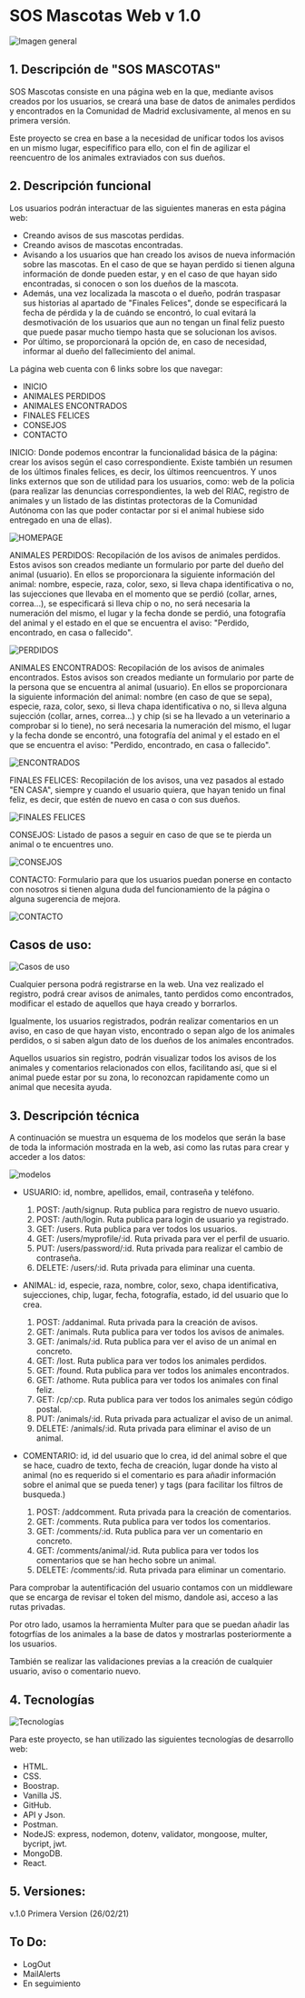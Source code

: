 # SOS Mascotas Web v 1.0

![Imagen general](./IMAGES/logoREADME.png)

## 1. Descripción de "SOS MASCOTAS"

SOS Mascotas consiste en una página web en la que, mediante avisos creados por los usuarios, se creará una base de datos de animales perdidos y encontrados en la Comunidad de Madrid exclusivamente, al menos en su primera versión.

Este proyecto se crea en base a la necesidad de unificar todos los avisos en un mismo lugar, especifífico para ello, con el fin de agilizar el reencuentro de los animales extraviados con sus dueños.

## 2. Descripción funcional

Los usuarios podrán interactuar de las siguientes maneras en esta página web: 
- Creando avisos de sus mascotas perdidas.
- Creando avisos de mascotas encontradas.
- Avisando a los usuarios que han creado los avisos de nueva información sobre las mascotas. En el caso de que se hayan perdido si tienen alguna información de donde pueden estar, y en el caso de que hayan sido encontradas, si conocen o son los dueños de la mascota.
- Además, una vez localizada la mascota o el dueño, podrán traspasar sus historias al apartado de "Finales Felices", donde se especificará la fecha de pérdida y la de cuándo se encontró, lo cual evitará la desmotivación de los usuarios que aun no tengan un final feliz puesto que puede pasar mucho tiempo hasta que se solucionan los avisos.
- Por último, se proporcionará la opción de, en caso de necesidad, informar al dueño del fallecimiento del animal.

La página web cuenta con 6 links sobre los que navegar:
- INICIO
- ANIMALES PERDIDOS
- ANIMALES ENCONTRADOS
- FINALES FELICES
- CONSEJOS
- CONTACTO

INICIO:
Donde podemos encontrar la funcionalidad básica de la página: crear los avisos según el caso correspondiente.
Existe también un resumen de los últimos finales felices, es decir, los últimos reencuentros.
Y unos links externos que son de utilidad para los usuarios, como: web de la policia (para realizar las denuncias correspondientes, la web del RIAC, registro de animales y un listado de las distintas protectoras de la Comunidad Autónoma con las que poder contactar por si el animal hubiese sido entregado en una de ellas).

![HOMEPAGE](./IMAGES/homePage.png)

ANIMALES PERDIDOS:
Recopilación de los avisos de animales perdidos. Estos avisos son creados mediante un formulario por parte del dueño del animal (usuario). En ellos se proporcionara la siguiente información del animal: nombre, especie, raza, color, sexo, si lleva chapa identificativa o no, las sujecciones que llevaba en el momento que se perdió (collar, arnes, correa...), se especificará si lleva chip o no, no será necesaria la numeración del mismo, el lugar y la fecha donde se perdió, una fotografía del animal y el estado en el que se encuentra el aviso: "Perdido, encontrado, en casa o fallecido".

![PERDIDOS](./IMAGES/perdidos.png)

ANIMALES ENCONTRADOS:
Recopilación de los avisos de animales encontrados. Estos avisos son creados mediante un formulario por parte de la persona que se encuentra al animal (usuario). En ellos se proporcionara la siguiente información del animal: nombre (en caso de que se sepa), especie, raza, color, sexo, si lleva chapa identificativa o no, si lleva alguna sujección (collar, arnes, correa...) y chip (si se ha llevado a un veterinario a comprobar si lo tiene), no será necesaria la numeración del mismo, el lugar y la fecha donde se encontró, una fotografía del animal y el estado en el que se encuentra el aviso: "Perdido, encontrado, en casa o fallecido".

![ENCONTRADOS](./IMAGES/encontrados.png)

FINALES FELICES:
Recopilación de los avisos, una vez pasados al estado "EN CASA", siempre y cuando el usuario quiera, que hayan tenido un final feliz, es decir, que estén de nuevo en casa o con sus dueños.

![FINALES FELICES](./IMAGES/finalesfelices.png)

CONSEJOS:
Listado de pasos a seguir en caso de que se te pierda un animal o te encuentres uno.

![CONSEJOS](./IMAGES/consejos.png)

CONTACTO:
Formulario para que los usuarios puedan ponerse en contacto con nosotros si tienen alguna duda del funcionamiento de la página o alguna sugerencia de mejora.

![CONTACTO](./IMAGES/contacto.png)

## Casos de uso:

![Casos de uso](./IMAGES/casosUso.png)

Cualquier persona podrá registrarse en la web. Una vez realizado el registro, podrá crear avisos de animales, tanto perdidos como encontrados, modificar el estado de aquellos que haya creado y borrarlos.

Igualmente, los usuarios registrados, podrán realizar comentarios en un aviso, en caso de que hayan visto, encontrado o sepan algo de los animales perdidos, o si saben algun dato de los dueños de los animales encontrados.

Aquellos usuarios sin registro, podrán visualizar todos los avisos de los animales y comentarios relacionados con ellos, facilitando así, que si el animal puede estar por su zona, lo reconozcan rapidamente como un animal que necesita ayuda.

## 3. Descripción técnica

A continuación se muestra un esquema de los modelos que serán la base de toda la información mostrada en la web, asi como las rutas para crear y acceder a los datos:

![modelos](./IMAGES/modelos.png)

- USUARIO: id, nombre, apellidos, email, contraseña y teléfono.

    1. POST: /auth/signup.
        Ruta publica para registro de nuevo usuario.
    2. POST: /auth/login.
        Ruta publica para login de usuario ya registrado.
    3. GET: /users.
        Ruta publica para ver todos los usuarios.
    4. GET: /users/myprofile/:id.
        Ruta privada para ver el perfil de usuario.
    5. PUT: /users/password/:id.
        Ruta privada para realizar el cambio de contraseña.
    6. DELETE: /users/:id.
        Ruta privada para eliminar una cuenta.

- ANIMAL: id, especie, raza, nombre, color, sexo, chapa identificativa, sujecciones, chip, lugar, fecha, fotografía, estado, id del usuario que lo crea.

    1. POST: /addanimal.
        Ruta privada para la creación de avisos.
    2. GET: /animals.
        Ruta publica para ver todos los avisos de animales.
    3. GET: /animals/:id.
        Ruta publica para ver el aviso de un animal en concreto.
    4. GET: /lost.
        Ruta publica para ver todos los animales perdidos.
    5. GET: /found.
        Ruta publica para ver todos los animales encontrados.
    6. GET: /athome.
        Ruta publica para ver todos los animales con final feliz.
    7. GET: /cp/:cp.
        Ruta publica para ver todos los animales según código postal.
    8. PUT: /animals/:id.
        Ruta privada para actualizar el aviso de un animal.
    9. DELETE: /animals/:id.
        Ruta privada para eliminar el aviso de un animal.

- COMENTARIO: id, id del usuario que lo crea, id del animal sobre el que se hace, cuadro de texto, fecha de creación, lugar donde ha visto al animal (no es requerido si el comentario es para añadir información sobre el animal que se pueda tener) y tags (para facilitar los filtros de busqueda.)

    1. POST: /addcomment.
        Ruta privada para la creación de comentarios.
    2. GET: /comments.
        Ruta publica para ver todos los comentarios.
    3. GET: /comments/:id.
        Ruta publica para ver un comentario en concreto.
    4. GET: /comments/animal/:id.
        Ruta publica para ver todos los comentarios que se han hecho sobre un animal.
    5. DELETE: /comments/:id.
        Ruta privada para eliminar un comentario.


Para comprobar la autentificación del usuario contamos con un middleware que se encarga de revisar el token del mismo, dandole asi, acceso a las rutas privadas.

Por otro lado, usamos la herramienta Multer para que se puedan añadir las fotogrfías de los animales a la base de datos y mostrarlas posteriormente a los usuarios.

También se realizar las validaciones previas a la creación de cualquier usuario, aviso o comentario nuevo.


## 4. Tecnologías

![Tecnologías](./IMAGES/tecnologiasUsadas.jpg)

Para este proyecto, se han utilizado las siguientes tecnologías de desarrollo web:

- HTML.
- CSS.
- Boostrap.
- Vanilla JS.
- GitHub.
- API y Json.
- Postman.
- NodeJS: express, nodemon, dotenv, validator, mongoose, multer, bycript, jwt.
- MongoDB.
- React.

## 5. Versiones:
v.1.0 Primera Version (26/02/21)

## To Do:

- LogOut
- MailAlerts
- En seguimiento

